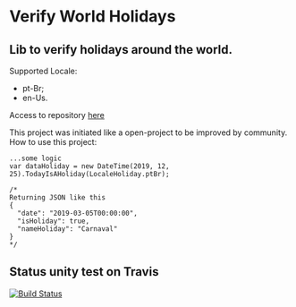# Verify World Holidays

## Lib to verify holidays around the world.

Supported Locale:
  - pt-Br;
  - en-Us.

Access to repository [here](https://github.com/guilhermecaixeta/VerifyWorldHolidays)

This project was initiated like a open-project to be improved by community.
How to use this project:

```
...some logic
var dataHoliday = new DateTime(2019, 12, 25).TodayIsAHoliday(LocaleHoliday.ptBr);

/*
Returning JSON like this
{
  "date": "2019-03-05T00:00:00",
  "isHoliday": true,
  "nameHoliday": "Carnaval"
}
*/
```


## Status unity test on Travis 

[![Build Status](https://travis-ci.org/guilhermecaixeta/VerifyWorldHolidays.svg?branch=master)](https://travis-ci.org/guilhermecaixeta/VerifyWorldHolidays)
